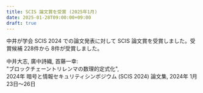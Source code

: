```yaml
---
title: SCIS 論文賞を受賞 (2025年1月)
date: 2025-01-28T09:00:00+09:00
draft: true
---
```

中井が学会 SCIS 2024 での論文発表に対して SCIS 論文賞を受賞しました。受賞候補 228件から 8件が受賞しました。

中井大志, 廣中詩織, 首藤一幸:<br>
"ブロックチェーントリレンマの数理的定式化",<br>
2024年 暗号と情報セキュリティシンポジウム (SCIS 2024) 論文集,
2024年 1月 23日〜26日
